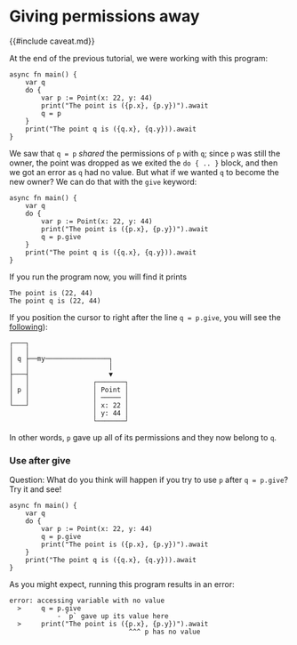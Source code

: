 # Giving permissions away

{{#include caveat.md}}

At the end of the previous tutorial, we were working with this program:

```
async fn main() {
    var q
    do {
        var p := Point(x: 22, y: 44)
        print("The point is ({p.x}, {p.y})").await
        q = p
    }
    print("The point q is ({q.x}, {q.y})).await
}
```

We saw that `q = p` *shared* the permissions of `p` with `q`; since `p` was still the owner, the point was dropped as we exited the `do { .. }` block, and then we got an error as `q` had no value. But what if we wanted `q` to become the new owner? We can do that with the `give` keyword:

```
async fn main() {
    var q
    do {
        var p := Point(x: 22, y: 44)
        print("The point is ({p.x}, {p.y})").await
        q = p.give
    }
    print("The point q is ({q.x}, {q.y})).await
}
```

If you run the program now, you will find it prints

```
The point is (22, 44)
The point q is (22, 44)
```

If you position the cursor to right after the line `q = p.give`, you will see the [following](https://asciiflow.com/#/share/eJyrVspLzE1VssorzcnRUcpJrEwtUrJSqo5RqohRsrK0MNGJUaoEsozArJLUihIgJ0bp0ZQ9yCgmJg9IKigoINiFCnDZ3Eo05cQgZCMVsAC4EmSEVeE0vGYRdkIBDm0KAfmZeSUKBNwKEkJ3JVFuBwlVWCkYGUGVY%2FMbWFGllYKJCQFFOL2oVKtUCwBpCOYz)):

```
┌───┐
│   │
│ q ├──my────────────────┐
│   │                    │
├───┤                    ▼
│   │                ┌───────┐
│ p │                │ Point │
│   │                │ ───── │
└───┘                │ x: 22 │
                     │ y: 44 │
                     └───────┘
```

In other words, `p` gave up all of its permissions and they now belong to `q`. 

### Use after give

Question: What do you think will happen if you try to use `p` after `q = p.give`? Try it and see!

```
async fn main() {
    var q
    do {
        var p := Point(x: 22, y: 44)
        q = p.give
        print("The point is ({p.x}, {p.y})").await
    }
    print("The point q is ({q.x}, {q.y})).await
}
```

As you might expect, running this program results in an error:

```
error: accessing variable with no value
  >     q = p.give
            - `p` gave up its value here
  >     print("The point is ({p.x}, {p.y})").await
                              ^^^ p has no value
```

